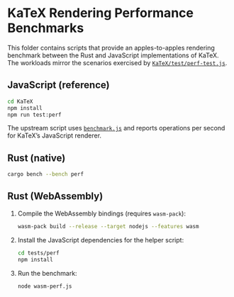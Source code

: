 # KaTeX Rendering Performance Benchmarks

This folder contains scripts that provide an apples-to-apples rendering
benchmark between the Rust and JavaScript implementations of KaTeX.
The workloads mirror the scenarios exercised by
[`KaTeX/test/perf-test.js`](../../KaTeX/test/perf-test.js).

## JavaScript (reference)

```bash
cd KaTeX
npm install
npm run test:perf
```

The upstream script uses [`benchmark.js`](https://benchmarkjs.com) and reports
operations per second for KaTeX’s JavaScript renderer.

## Rust (native)

```bash
cargo bench --bench perf
```

## Rust (WebAssembly)

1. Compile the WebAssembly bindings (requires `wasm-pack`):
   ```bash
   wasm-pack build --release --target nodejs --features wasm
   ```
2. Install the JavaScript dependencies for the helper script:
   ```bash
   cd tests/perf
   npm install
   ```
3. Run the benchmark:
   ```bash
   node wasm-perf.js
   ```